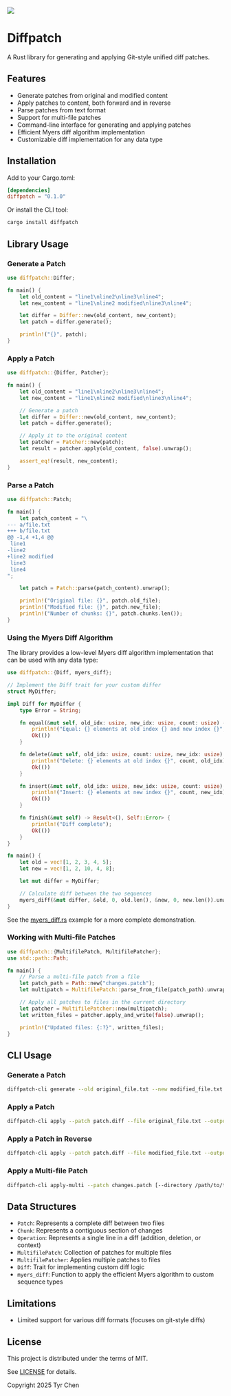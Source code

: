 ![](https://github.com/tyrchen/diffpatch/workflows/build/badge.svg)

# Diffpatch

A Rust library for generating and applying Git-style unified diff patches.

## Features

- Generate patches from original and modified content
- Apply patches to content, both forward and in reverse
- Parse patches from text format
- Support for multi-file patches
- Command-line interface for generating and applying patches
- Efficient Myers diff algorithm implementation
- Customizable diff implementation for any data type

## Installation

Add to your Cargo.toml:

```toml
[dependencies]
diffpatch = "0.1.0"
```

Or install the CLI tool:

```bash
cargo install diffpatch
```

## Library Usage

### Generate a Patch

```rust
use diffpatch::Differ;

fn main() {
    let old_content = "line1\nline2\nline3\nline4";
    let new_content = "line1\nline2 modified\nline3\nline4";

    let differ = Differ::new(old_content, new_content);
    let patch = differ.generate();

    println!("{}", patch);
}
```

### Apply a Patch

```rust
use diffpatch::{Differ, Patcher};

fn main() {
    let old_content = "line1\nline2\nline3\nline4";
    let new_content = "line1\nline2 modified\nline3\nline4";

    // Generate a patch
    let differ = Differ::new(old_content, new_content);
    let patch = differ.generate();

    // Apply it to the original content
    let patcher = Patcher::new(patch);
    let result = patcher.apply(old_content, false).unwrap();

    assert_eq!(result, new_content);
}
```

### Parse a Patch

```rust
use diffpatch::Patch;

fn main() {
    let patch_content = "\
--- a/file.txt
+++ b/file.txt
@@ -1,4 +1,4 @@
 line1
-line2
+line2 modified
 line3
 line4
";

    let patch = Patch::parse(patch_content).unwrap();

    println!("Original file: {}", patch.old_file);
    println!("Modified file: {}", patch.new_file);
    println!("Number of chunks: {}", patch.chunks.len());
}
```

### Using the Myers Diff Algorithm

The library provides a low-level Myers diff algorithm implementation that can be used with any data type:

```rust
use diffpatch::{Diff, myers_diff};

// Implement the Diff trait for your custom differ
struct MyDiffer;

impl Diff for MyDiffer {
    type Error = String;

    fn equal(&mut self, old_idx: usize, new_idx: usize, count: usize) -> Result<(), Self::Error> {
        println!("Equal: {} elements at old index {} and new index {}", count, old_idx, new_idx);
        Ok(())
    }

    fn delete(&mut self, old_idx: usize, count: usize, new_idx: usize) -> Result<(), Self::Error> {
        println!("Delete: {} elements at old index {}", count, old_idx);
        Ok(())
    }

    fn insert(&mut self, old_idx: usize, new_idx: usize, count: usize) -> Result<(), Self::Error> {
        println!("Insert: {} elements at new index {}", count, new_idx);
        Ok(())
    }

    fn finish(&mut self) -> Result<(), Self::Error> {
        println!("Diff complete");
        Ok(())
    }
}

fn main() {
    let old = vec![1, 2, 3, 4, 5];
    let new = vec![1, 2, 10, 4, 8];

    let mut differ = MyDiffer;

    // Calculate diff between the two sequences
    myers_diff(&mut differ, &old, 0, old.len(), &new, 0, new.len()).unwrap();
}
```

See the [myers_diff.rs](examples/myers_diff.rs) example for a more complete demonstration.

### Working with Multi-file Patches

```rust
use diffpatch::{MultifilePatch, MultifilePatcher};
use std::path::Path;

fn main() {
    // Parse a multi-file patch from a file
    let patch_path = Path::new("changes.patch");
    let multipatch = MultifilePatch::parse_from_file(patch_path).unwrap();

    // Apply all patches to files in the current directory
    let patcher = MultifilePatcher::new(multipatch);
    let written_files = patcher.apply_and_write(false).unwrap();

    println!("Updated files: {:?}", written_files);
}
```

## CLI Usage

### Generate a Patch

```bash
diffpatch-cli generate --old original_file.txt --new modified_file.txt --output patch.diff
```

### Apply a Patch

```bash
diffpatch-cli apply --patch patch.diff --file original_file.txt --output result.txt
```

### Apply a Patch in Reverse

```bash
diffpatch-cli apply --patch patch.diff --file modified_file.txt --output original.txt --reverse
```

### Apply a Multi-file Patch

```bash
diffpatch-cli apply-multi --patch changes.patch [--directory /path/to/target] [--reverse]
```

## Data Structures

- `Patch`: Represents a complete diff between two files
- `Chunk`: Represents a contiguous section of changes
- `Operation`: Represents a single line in a diff (addition, deletion, or context)
- `MultifilePatch`: Collection of patches for multiple files
- `MultifilePatcher`: Applies multiple patches to files
- `Diff`: Trait for implementing custom diff logic
- `myers_diff`: Function to apply the efficient Myers algorithm to custom sequence types

## Limitations

- Limited support for various diff formats (focuses on git-style diffs)

## License

This project is distributed under the terms of MIT.

See [LICENSE](LICENSE.md) for details.

Copyright 2025 Tyr Chen

